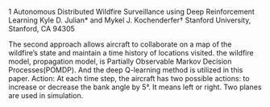 1
Autonomous Distributed Wildfire Surveillance using Deep Reinforcement Learning
Kyle D. Julian* and Mykel J. Kochenderfer†
Stanford University, Stanford, CA 94305

The second approach allows aircraft to collaborate on a map of the wildfire’s state and maintain a time history of locations visited. the wildfire model, propagation model, is Partially Observable Markov Decision Processes(POMDP). And the deep Q-learning method is utilized in this paper. 
Action: At each time step, the aircraft has two possible actions: to increase or decrease the bank angle by 5°. It means left or right.
Two planes are used in simulation.
